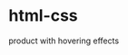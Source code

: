 # html-css
product with hovering effects
<!doctype html>
<html>
<head>
    <title>Product</title>
    <link rel="stylesheet" href="https://dhbhdrzi4tiry.cloudfront.net/cdn/sites/foundation.min.css">
    <style>

    </style>
</head>
<body>
<!-- Preloader -->
<div class="spinner-wrapper" id="loading">
      <div class="spinner"></div>
      <div class="spinner">
         <div class="rect1"></div>
         <div class="rect2"></div>
         <div class="rect3"></div>
         <div class="rect4"></div>
         <div class="rect5"></div>
      </div>
   </div>
   <br>
   <br>
   <br>
   <br>
    <div class="grid-container">
        <div class="grid-x grid-margin-x small-up-1 medium-up-2 large-up-4 grid-x-wrapper">
            <div class="product-box column">
                <a href="#" class="product-item">
                    <div class="product-item-image">
                        <img src="https://modernaweb.net/__data/img/products/apple-watch.png" alt="Stadium Full Exterior">
                        <div class="product-item-image-hover">
                        </div>
                    </div>
                    <div class="product-item-content">
                        <div class="product-item-category">
                            Base Item
                        </div>
                        <div class="product-item-title">
                            Name of Product 1
                        </div>
                        <div class="product-item-price">
                            $57.00
                        </div>
                        <div class="button-pill">
                            <span>Shop Now</span>
                        </div>
                    </div>
                </a>
            </div>
            <div class="product-box column">
                <a href="#" class="product-item">
                    <div class="product-item-image">
                        <img src="https://modernaweb.net/__data/img/products/apple-watch.png" alt="Stadium Full Exterior">
                        <div class="product-item-image-hover">
                        </div>
                    </div>
                    <div class="product-item-content">
                        <div class="product-item-category">
                            Base Item
                        </div>
                        <div class="product-item-title">
                            Name of Product 2
                        </div>
                        <div class="product-item-price">
                            $89.00
                        </div>
                        <div class="button-pill">
                            <span>Shop Now</span>
                        </div>
                    </div>
                </a>
            </div>
            <div class="product-box column">
                <a href="#" class="product-item">
                    <div class="product-item-image">
                        <img src="https://modernaweb.net/__data/img/products/apple-watch.png" alt="Stadium Full Exterior">
                        <div class="product-item-image-hover">
                        </div>
                    </div>
                    <div class="product-item-content">
                        <div class="product-item-category">
                            Base Item
                        </div>
                        <div class="product-item-title">
                            Name of Product 3
                        </div>
                        <div class="product-item-price">
                            $89.00
                        </div>
                        <div class="button-pill">
                            <span>Shop Now</span>
                        </div>
                    </div>
                </a>
            </div>
            <div class="product-box column">
                <a href="#" class="product-item">
                    <div class="product-item-image">
                        <img src="https://modernaweb.net/__data/img/products/apple-watch.png" alt="Stadium Full Exterior">
                        <div class="product-item-image-hover">
                        </div>
                    </div>
                    <div class="product-item-content">
                        <div class="product-item-category">
                            Base Item
                        </div>
                        <div class="product-item-title">
                            Name of Product 4
                        </div>
                        <div class="product-item-price">
                            $89.00
                        </div>
                        <div class="button-pill">
                            <span>Shop Now</span>
                        </div>
                    </div>
                </a>
            </div>
        </div>
    </div>
    <div class="grid-container">
         <div class="grid-x grid-margin-x small-up-1 medium-up-1 large-up-1 grid-x-wrapper">
             <div class="product-box column" style="text-align: center;  margin: 50px 0 50px;">
              
       
</body>
</html>


